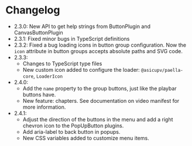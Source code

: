 # Changelog

- 2.3.0: New API to get help strings from ButtonPlugin and CanvasButtonPlugin
- 2.3.1: Fixed minor bugs in TypeScript definitions
- 2.3.2: Fixed a bug loading icons in button group configuration. Now the `icon` attribute in button groups accepts absolute paths and SVG code.
- 2.3.3:
    * Changes to TypeScript type files
    * New custom icon added to configure the loader: `@asicupv/paella-core`, `LoaderIcon`
- 2.4.0:
    * Add the `name` property to the group buttons, just like the playbar buttons have.
    * New feature: chapters. See documentation on video manifest for more information.
- 2.4.1:    
    * Adjust the direction of the buttons in the menu and add a right chevron icon to the PopUpButton plugins.
    * Add aria-label to back button in popups.
    * New CSS variables added to customize menu items.

